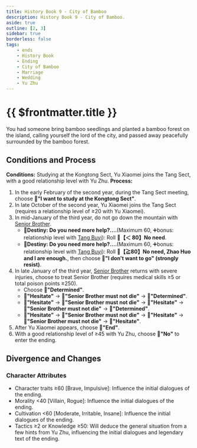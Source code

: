 ```yaml
---
title: History Book 9 - City of Bamboo
description: History Book 9 - City of Bamboo.
aside: true
outline: [2, 3]
sidebar: true
borderless: false
tags:
    - ends
    - History Book
    - Ending
    - City of Bamboo
    - Marriage
    - Wedding
    - Yu Zhu
---
```


# {{ $frontmatter.title }}

<EndBackground no=9 title="City of Bamboo">
You had someone bring bamboo seedlings and planted a bamboo forest on the island, calling yourself the lord of the city, and passed away peacefully surrounded by the bamboo forest.
</EndBackground>

## Conditions and Process

<b>Conditions:</b> Studying at the Kongtong Sect, <Girl3Icon>Yu Xiaomei</Girl3Icon> joins the Tang Sect, with a good relationship level with <Girl6Icon>Yu Zhu</Girl6Icon>.
<b>Process:</b>

1. In the early February of the second year, during the Tang Sect meeting, choose **📜"I want to study at the Kongtong Sect"**.
2. In late October of the second year, <Girl3Icon :size="`small`">Yu Xiaomei</Girl3Icon> joins the Tang Sect (requires a relationship level of ≥20 with <Girl3Icon :size="`small`">Yu Xiaomei</Girl3Icon>).
3. In mid-January of the third year, do not go down the mountain with [Senior Brother](/people/characters/brother1).
    - 🎲**Destiny: Do you need more help?....**(Maximum 60, ➕bonus: relationship level with [Tang Buyi](/people/characters/brother1)): Roll **🧾【＜ 80】No need**.
    - 🎲**Destiny: Do you need more help?....**(Maximum 60, ➕bonus: relationship level with [Tang Buyi](/people/characters/brother1)): Roll **🧾【≧80】No need, Zhao Huo and I are enough.**, then choose **📖"I don't want to go" (strongly resist)**.
4. In late January of the third year, [Senior Brother](/people/characters/brother1) returns with severe injuries, choose to treat Senior Brother (requires medical skills ≥5 or total poison points ≥250).
    - Choose **📖"Determined"**.
    - **📖"Hesitate"** → **📖"Senior Brother must not die"** → **📖"Determined"**.
    - **📖"Hesitate"** → **📖"Senior Brother must not die"** → **📖"Hesitate"** → **📖"Senior Brother must not die"** → **📖"Determined"**.
    - **📖"Hesitate"** → **📖"Senior Brother must not die"** → **📖"Hesitate"** → **📖"Senior Brother must not die"** → **📖"Hesitate"**.
5. After <Girl3Icon>Yu Xiaomei</Girl3Icon> appears, choose **📖"End"**.
6. With a good relationship level of ≥45 with <Girl6Icon>Yu Zhu</Girl6Icon>, choose **📖"No"** to enter the ending.

## Divergence and Changes

### Character Attributes

-   Character traits ≥60 [Brave, Impulsive]: Influence the initial dialogues of the ending.
-   Morality <40 [Villain, Rogue]: Influence the initial dialogues of the ending.
-   Cultivation <60 [Moderate, Irritable, Insane]: Influence the initial dialogues of the ending.
-   Tactics ≥2 or Knowledge ≥50: Will deduce the general situation from a few hints from <Girl6Icon :size="`small`">Yu Zhu</Girl6Icon>, influencing the initial dialogues and legendary text of the ending.
